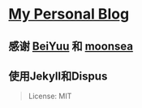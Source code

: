 # [My Personal Blog](http://www.fangr.tk/)
## 感谢 [BeiYuu](https://github.com/beiyuu) 和 [moonsea](https://github.com/moonsea)
## 使用Jekyll和Dispus

> License: MIT

